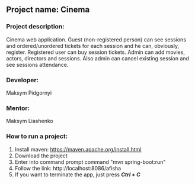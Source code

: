 ## Project name: Cinema
### Project description:

Cinema web application. Guest (non-registered person) can see sessions and ordered/unordered tickets for each session and he can, obviously, register. Registered user can buy session tickets. Admin can add movies, actors, directors and sessions. Also admin can cancel existing session and see sessions attendance. 

### Developer:
Maksym Pidgornyi

### Mentor:
Maksym Liashenko 

### How to run a project:

1) Install maven: https://maven.apache.org/install.html
2) Download the project
3) Enter into command prompt command "mvn spring-boot:run"
4) Follow the link: http://localhost:8086/afisha
5) If you want to terminate the app, just press **_Ctrl + C_**